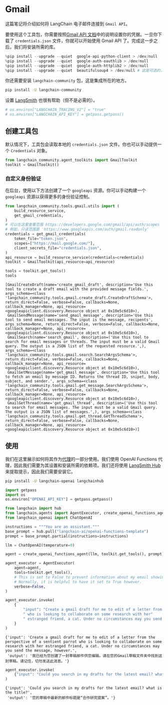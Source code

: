 # Gmail

这篇笔记将介绍如何将 LangChain 电子邮件连接到 `Gmail API`。

要使用这个工具包，你需要按照[Gmail API 文档](https://developers.google.com/gmail/api/quickstart/python#authorize_credentials_for_a_desktop_application)中的说明设置你的凭据。一旦你下载了 `credentials.json` 文件，你就可以开始使用 Gmail API 了。完成这一步之后，我们将安装所需的库。

```python
%pip install --upgrade --quiet  google-api-python-client > /dev/null
%pip install --upgrade --quiet  google-auth-oauthlib > /dev/null
%pip install --upgrade --quiet  google-auth-httplib2 > /dev/null
%pip install --upgrade --quiet  beautifulsoup4 > /dev/null # 这是可选的，但对于解析 HTML 消息很有用
```

你还需要安装 `langchain-community` 包，这是集成所在的地方。

```bash
pip install -U langchain-community
```

设置 [LangSmith](https://smith.langchain.com/) 也很有帮助（但不是必需的）。

```python
# os.environ["LANGCHAIN_TRACING_V2"] = "true"
# os.environ["LANGCHAIN_API_KEY"] = getpass.getpass()
```

## 创建工具包

默认情况下，工具包会读取本地的 `credentials.json` 文件。你也可以手动提供一个 `Credentials` 对象。

```python
from langchain_community.agent_toolkits import GmailToolkit
toolkit = GmailToolkit()
```

### 自定义身份验证

在后台，使用以下方法创建了一个 `googleapi` 资源。你可以手动构建一个 `googleapi` 资源以获得更多的身份验证控制。

```python
from langchain_community.tools.gmail.utils import (
    build_resource_service,
    get_gmail_credentials,
)
# 可以在这里查看范围 https://developers.google.com/gmail/api/auth/scopes
# 例如，只读范围是 'https://www.googleapis.com/auth/gmail.readonly'
credentials = get_gmail_credentials(
    token_file="token.json",
    scopes=["https://mail.google.com/"],
    client_secrets_file="credentials.json",
)
api_resource = build_resource_service(credentials=credentials)
toolkit = GmailToolkit(api_resource=api_resource)
```

```python
tools = toolkit.get_tools()
tools
```

```output
[GmailCreateDraft(name='create_gmail_draft', description='Use this tool to create a draft email with the provided message fields.', args_schema=<class 'langchain_community.tools.gmail.create_draft.CreateDraftSchema'>, return_direct=False, verbose=False, callbacks=None, callback_manager=None, api_resource=<googleapiclient.discovery.Resource object at 0x10e5c6d10>),
 GmailSendMessage(name='send_gmail_message', description='Use this tool to send email messages. The input is the message, recipents', args_schema=None, return_direct=False, verbose=False, callbacks=None, callback_manager=None, api_resource=<googleapiclient.discovery.Resource object at 0x10e5c6d10>),
 GmailSearch(name='search_gmail', description=('Use this tool to search for email messages or threads. The input must be a valid Gmail query. The output is a JSON list of the requested resource.',), args_schema=<class 'langchain_community.tools.gmail.search.SearchArgsSchema'>, return_direct=False, verbose=False, callbacks=None, callback_manager=None, api_resource=<googleapiclient.discovery.Resource object at 0x10e5c6d10>),
 GmailGetMessage(name='get_gmail_message', description='Use this tool to fetch an email by message ID. Returns the thread ID, snipet, body, subject, and sender.', args_schema=<class 'langchain_community.tools.gmail.get_message.SearchArgsSchema'>, return_direct=False, verbose=False, callbacks=None, callback_manager=None, api_resource=<googleapiclient.discovery.Resource object at 0x10e5c6d10>),
 GmailGetThread(name='get_gmail_thread', description=('Use this tool to search for email messages. The input must be a valid Gmail query. The output is a JSON list of messages.',), args_schema=<class 'langchain_community.tools.gmail.get_thread.GetThreadSchema'>, return_direct=False, verbose=False, callbacks=None, callback_manager=None, api_resource=<googleapiclient.discovery.Resource object at 0x10e5c6d10>)]
```

## 使用

我们在这里展示如何将其作为[代理](/docs/tutorials/agents)的一部分使用。我们使用 OpenAI Functions 代理，因此我们需要为其设置和安装所需的依赖项。我们还将使用 [LangSmith Hub](https://smith.langchain.com/hub) 来提取提示，因此我们需要安装它。

```bash
pip install -U langchain-openai langchainhub
```

```python
import getpass
import os
os.environ["OPENAI_API_KEY"] = getpass.getpass()
```

```python
from langchain import hub
from langchain.agents import AgentExecutor, create_openai_functions_agent
from langchain_openai import ChatOpenAI
```

```python
instructions = """You are an assistant."""
base_prompt = hub.pull("langchain-ai/openai-functions-template")
prompt = base_prompt.partial(instructions=instructions)
```

```python
llm = ChatOpenAI(temperature=0)
```

```python
agent = create_openai_functions_agent(llm, toolkit.get_tools(), prompt)
```

```python
agent_executor = AgentExecutor(
    agent=agent,
    tools=toolkit.get_tools(),
    # This is set to False to prevent information about my email showing up on the screen
    # Normally, it is helpful to have it set to True however.
    verbose=False,
)
```

```python
agent_executor.invoke(
    {
        "input": "Create a gmail draft for me to edit of a letter from the perspective of a sentient parrot"
        " who is looking to collaborate on some research with her"
        " estranged friend, a cat. Under no circumstances may you send the message, however."
    }
)
```

```output
{'input': 'Create a gmail draft for me to edit of a letter from the perspective of a sentient parrot who is looking to collaborate on some research with her estranged friend, a cat. Under no circumstances may you send the message, however.',
 'output': '我已经为您创建了一封草稿邮件供您编辑。请在您的Gmail草稿文件夹中找到这封草稿。请记住，切勿发送此消息。'}
```

```python
agent_executor.invoke(
    {"input": "Could you search in my drafts for the latest email? what is the title?"}
)
```

```output
{'input': 'Could you search in my drafts for the latest email? what is the title?',
 'output': '您的草稿中最新的邮件标题是“合作研究提案”。'}
```
